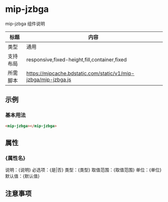 # mip-jzbga

mip-jzbga 组件说明

标题|内容
----|----
类型|通用
支持布局|responsive,fixed-height,fill,container,fixed
所需脚本|https://mipcache.bdstatic.com/static/v1/mip-jzbga/mip-jzbga.js

## 示例

### 基本用法
```html
<mip-jzbga></mip-jzbga>
```

## 属性

### {属性名}

说明：{说明}
必选项：{是|否}
类型：{类型}
取值范围：{取值范围}
单位：{单位}
默认值：{默认值}

## 注意事项

